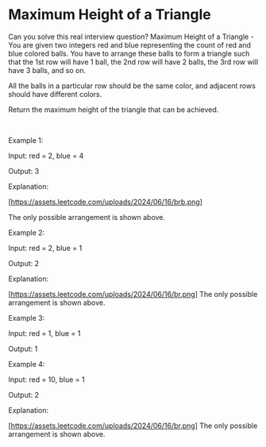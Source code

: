 # Maximum Height of a Triangle

Can you solve this real interview question? Maximum Height of a Triangle - You are given two integers red and blue representing the count of red and blue colored balls. You have to arrange these balls to form a triangle such that the 1st row will have 1 ball, the 2nd row will have 2 balls, the 3rd row will have 3 balls, and so on.

All the balls in a particular row should be the same color, and adjacent rows should have different colors.

Return the maximum height of the triangle that can be achieved.

 

Example 1:

Input: red = 2, blue = 4

Output: 3

Explanation:

[https://assets.leetcode.com/uploads/2024/06/16/brb.png]

The only possible arrangement is shown above.

Example 2:

Input: red = 2, blue = 1

Output: 2

Explanation:

[https://assets.leetcode.com/uploads/2024/06/16/br.png]
The only possible arrangement is shown above.

Example 3:

Input: red = 1, blue = 1

Output: 1

Example 4:

Input: red = 10, blue = 1

Output: 2

Explanation:

[https://assets.leetcode.com/uploads/2024/06/16/br.png]
The only possible arrangement is shown above.